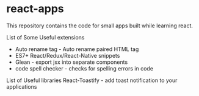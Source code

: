 # react-apps

This repository contains the code for small apps built while learning react.

List of Some Useful extensions

- Auto rename tag - Auto rename paired HTML tag
- ES7+ React/Redux/React-Native snippets
- Glean - export jsx into separate components
- code spell checker - checks for spelling errors in code

List of Useful libraries
React-Toastify - add toast notification to your applications
